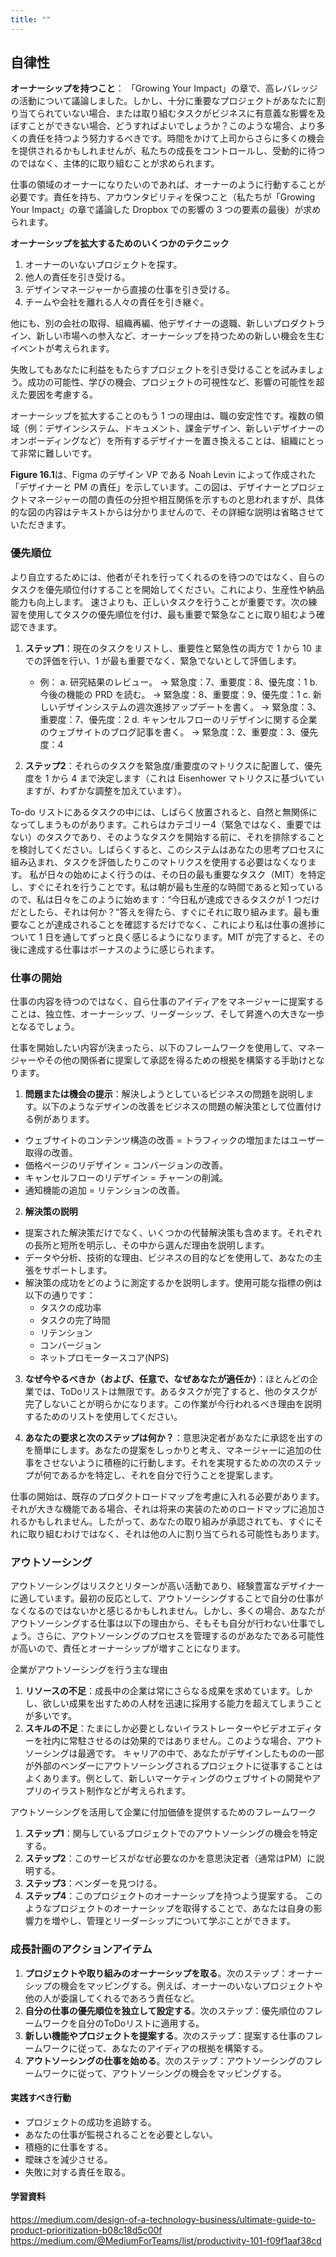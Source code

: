 ```yaml
---
title: ""
---
```

## 自律性 
**オーナーシップを持つこと**：
「Growing Your Impact」の章で、高レバレッジの活動について議論しました。しかし、十分に重要なプロジェクトがあなたに割り当てられていない場合、または取り組むタスクがビジネスに有意義な影響を及ぼすことができない場合、どうすればよいでしょうか？このような場合、より多くの責任を持つよう努力するべきです。時間をかけて上司からさらに多くの機会を提供されるかもしれませんが、私たちの成長をコントロールし、受動的に待つのではなく、主体的に取り組むことが求められます。

仕事の領域のオーナーになりたいのであれば、オーナーのように行動することが必要です。責任を持ち、アカウンタビリティを保つこと（私たちが「Growing Your Impact」の章で議論した Dropbox での影響の 3 つの要素の最後）が求められます。

**オーナーシップを拡大するためのいくつかのテクニック**
1. オーナーのいないプロジェクトを探す。
2. 他人の責任を引き受ける。
3. デザインマネージャーから直接の仕事を引き受ける。
4. チームや会社を離れる人々の責任を引き継ぐ。

他にも、別の会社の取得、組織再編、他デザイナーの退職、新しいプロダクトライン、新しい市場への参入など、オーナーシップを持つための新しい機会を生むイベントが考えられます。

失敗してもあなたに利益をもたらすプロジェクトを引き受けることを試みましょう。成功の可能性、学びの機会、プロジェクトの可視性など、影響の可能性を超えた要因を考慮する。

オーナーシップを拡大することのもう 1 つの理由は、職の安定性です。複数の領域（例：デザインシステム、ドキュメント、課金デザイン、新しいデザイナーのオンボーディングなど）を所有するデザイナーを置き換えることは、組織にとって非常に難しいです。

**Figure 16.1**は、Figma のデザイン VP である Noah Levin によって作成された「デザイナーと PM の責任」を示しています。この図は、デザイナーとプロジェクトマネージャーの間の責任の分担や相互関係を示すものと思われますが、具体的な図の内容はテキストからは分かりませんので、その詳細な説明は省略させていただきます。

### 優先順位
より自立するためには、他者がそれを行ってくれるのを待つのではなく、自らのタスクを優先順位付けすることを開始してください。これにより、生産性や納品能力も向上します。
速さよりも、正しいタスクを行うことが重要です。次の練習を使用してタスクの優先順位を付け、最も重要で緊急なことに取り組むよう確認できます。

1. **ステップ1**：現在のタスクをリストし、重要性と緊急性の両方で 1 から 10 までの評価を行い、1 が最も重要でなく、緊急でないとして評価します。
    - 例：
      a. 研究結果のレビュー。 → 緊急度：7、重要度：8、優先度：1
      b. 今後の機能の PRD を読む。 → 緊急度：8、重要度：9、優先度：1
      c. 新しいデザインシステムの週次進捗アップデートを書く。 → 緊急度：3、重要度：7、優先度：2
      d. キャンセルフローのリデザインに関する企業のウェブサイトのブログ記事を書く。 → 緊急度：2、重要度：3、優先度：4

2. **ステップ2**：それらのタスクを緊急度/重要度のマトリクスに配置して、優先度を 1 から 4 まで決定します（これは Eisenhower マトリクスに基づいていますが、わずかな調整を加えています）。

To-do リストにあるタスクの中には、しばらく放置されると、自然と無関係になってしまうものがあります。これらはカテゴリー4（緊急ではなく、重要ではない）のタスクであり、そのようなタスクを開始する前に、それを排除することを検討してください。しばらくすると、このシステムはあなたの思考プロセスに組み込まれ、タスクを評価したりこのマトリクスを使用する必要はなくなります。
私が日々の始めによく行うのは、その日の最も重要なタスク（MIT）を特定し、すぐにそれを行うことです。私は朝が最も生産的な時間であると知っているので、私は日々をこのように始めます：“今日私が達成できるタスクが 1 つだけだとしたら、それは何か？”答えを得たら、すぐにそれに取り組みます。最も重要なことが達成されることを確認するだけでなく、これにより私は仕事の進捗について 1 日を通してずっと良く感じるようになります。MIT が完了すると、その後に達成する仕事はボーナスのように感じられます。

### 仕事の開始
仕事の内容を待つのではなく、自ら仕事のアイディアをマネージャーに提案することは、独立性、オーナーシップ、リーダーシップ、そして昇進への大きな一歩となるでしょう。

仕事を開始したい内容が決まったら、以下のフレームワークを使用して、マネージャーやその他の関係者に提案して承認を得るための根拠を構築する手助けとなります。

1. **問題または機会の提示**：解決しようとしているビジネスの問題を説明します。以下のようなデザインの改善をビジネスの問題の解決策として位置付ける例があります。
  - ウェブサイトのコンテンツ構造の改善 = トラフィックの増加またはユーザー取得の改善。
  - 価格ページのリデザイン = コンバージョンの改善。
  - キャンセルフローのリデザイン = チャーンの削減。
  - 通知機能の追加 = リテンションの改善。

2. **解決策の説明**
  - 提案された解決策だけでなく、いくつかの代替解決策も含めます。それぞれの長所と短所を明示し、その中から選んだ理由を説明します。
  - データや分析、技術的な理由、ビジネスの目的などを使用して、あなたの主張をサポートします。
  - 解決策の成功をどのように測定するかを説明します。使用可能な指標の例は以下の通りです：
    - タスクの成功率
    - タスクの完了時間
    - リテンション
    - コンバージョン
    - ネットプロモータースコア(NPS)

3. **なぜ今やるべきか（および、任意で、なぜあなたが適任か）**：ほとんどの企業では、ToDoリストは無限です。あるタスクが完了すると、他のタスクが完了しないことが明らかになります。この作業が今行われるべき理由を説明するためのリストを使用してください。

4. **あなたの要求と次のステップは何か？**：意思決定者があなたに承認を出すのを簡単にします。あなたの提案をしっかりと考え、マネージャーに追加の仕事をさせないように積極的に行動します。それを実現するための次のステップが何であるかを特定し、それを自分で行うことを提案します。

仕事の開始は、既存のプロダクトロードマップを考慮に入れる必要があります。それが大きな機能である場合、それは将来の実装のためのロードマップに追加されるかもしれません。したがって、あなたの取り組みが承認されても、すぐにそれに取り組むわけではなく、それは他の人に割り当てられる可能性もあります。

### アウトソーシング
アウトソーシングはリスクとリターンが高い活動であり、経験豊富なデザイナーに適しています。最初の反応として、アウトソーシングすることで自分の仕事がなくなるのではないかと感じるかもしれません。しかし、多くの場合、あなたがアウトソーシングする仕事は以下の理由から、そもそも自分が行わない仕事でしょう。さらに、アウトソーシングのプロセスを管理するのがあなたである可能性が高いので、責任とオーナーシップが増すことになります。

企業がアウトソーシングを行う主な理由
1. **リソースの不足**：成長中の企業は常にさらなる成果を求めています。しかし、欲しい成果を出すための人材を迅速に採用する能力を超えてしまうことが多いです。
2. **スキルの不足**：たまにしか必要としないイラストレーターやビデオエディターを社内に常駐させるのは効果的ではありません。このような場合、アウトソーシングは最適です。
キャリアの中で、あなたがデザインしたものの一部が外部のベンダーにアウトソーシングされるプロジェクトに従事することはよくあります。例として、新しいマーケティングのウェブサイトの開発やアプリのイラスト制作などが考えられます。

アウトソーシングを活用して企業に付加価値を提供するためのフレームワーク
1. **ステップ1**：関与しているプロジェクトでのアウトソーシングの機会を特定する。
2. **ステップ2**：このサービスがなぜ必要なのかを意思決定者（通常はPM）に説明する。
3. **ステップ3**：ベンダーを見つける。
4. **ステップ4**：このプロジェクトのオーナーシップを持つよう提案する。
このようなプロジェクトのオーナーシップを取得することで、あなたは自身の影響力を増やし、管理とリーダーシップについて学ぶことができます。

### 成長計画のアクションアイテム
1. **プロジェクトや取り組みのオーナーシップを取る**。次のステップ：オーナーシップの機会をマッピングする。例えば、オーナーのいないプロジェクトや他の人が委譲してくれるであろう責任など。
2. **自分の仕事の優先順位を独立して設定する**。次のステップ：優先順位のフレームワークを自分のToDoリストに適用する。
3. **新しい機能やプロジェクトを提案する**。次のステップ：提案する仕事のフレームワークに従って、あなたのアイディアの根拠を構築する。
4. **アウトソーシングの仕事を始める**。次のステップ：アウトソーシングのフレームワークに従って、アウトソーシングの機会をマッピングする。

#### 実践すべき行動
- プロジェクトの成功を追跡する。
- あなたの仕事が監視されることを必要としない。
- 積極的に仕事をする。
- 曖昧さを減少させる。
- 失敗に対する責任を取る。

#### 学習資料
https://medium.com/design-of-a-technology-business/ultimate-guide-to-product-prioritization-b08c18d5c00f
https://medium.com/@MediumForTeams/list/productivity-101-f09f1aaf38cd
